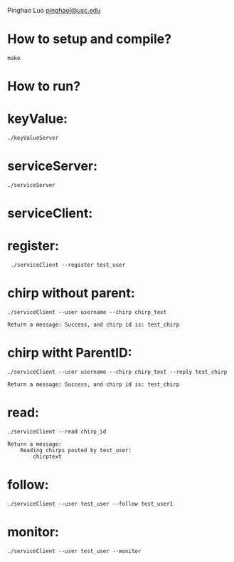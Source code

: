 Pinghao Luo
pinghaol@usc.edu


# How to setup and compile?
    make
    
    
# How to run?

# keyValue: 
    ./keyValueServer

# serviceServer:
    ./serviceServer 

# serviceClient:

# register:
     ./serviceClient --register test_user
            
            
# chirp without parent:
    ./serviceClient --user username --chirp chirp_text 

    Return a message: Success, and chirp id is: test_chirp

# chirp witht ParentID:
    ./serviceClient --user username --chirp chirp_text --reply test_chirp

    Return a message: Success, and chirp id is: test_chirp

# read:
    ./serviceClient --read chirp_id
    
    Return a message:
        Reading chirps posted by test_user:
            chirptext

# follow:
    ./serviceClient --user test_user --follow test_user1

# monitor:
    ./serviceClient --user test_user --monitor
        


